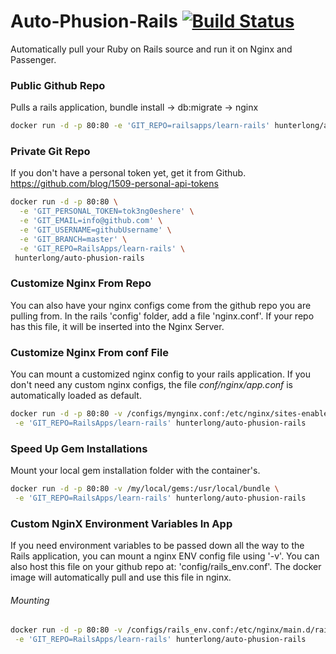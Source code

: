# Auto-Phusion-Rails [![Build Status](https://travis-ci.org/hunterlong/Auto-Phusion-Rails.svg?branch=master)](https://travis-ci.org/hunterlong/Auto-Phusion-Rails)
Automatically pull your Ruby on Rails source and run it on Nginx and Passenger.


### Public Github Repo
Pulls a rails application, bundle install -> db:migrate -> nginx
```bash
docker run -d -p 80:80 -e 'GIT_REPO=railsapps/learn-rails' hunterlong/auto-phusion-rails
```

### Private Git Repo
If you don't have a personal token yet, get it from Github. https://github.com/blog/1509-personal-api-tokens
```bash
docker run -d -p 80:80 \
  -e 'GIT_PERSONAL_TOKEN=tok3ng0eshere' \
  -e 'GIT_EMAIL=info@github.com' \
  -e 'GIT_USERNAME=githubUsername' \
  -e 'GIT_BRANCH=master' \
  -e 'GIT_REPO=RailsApps/learn-rails' \
 hunterlong/auto-phusion-rails
```

### Customize Nginx From Repo
You can also have your nginx configs come from the github repo you are pulling from. In the rails 'config' folder, add a file 'nginx.conf'. If your repo has this file, it will be inserted into the Nginx Server.

### Customize Nginx From conf File
You can mount a customized nginx config to your rails application. If you don't need any custom nginx configs, the file *conf/nginx/app.conf* is automatically loaded as default.
```bash
docker run -d -p 80:80 -v /configs/mynginx.conf:/etc/nginx/sites-enabled/webapp.conf \
 -e 'GIT_REPO=RailsApps/learn-rails' hunterlong/auto-phusion-rails
```

### Speed Up Gem Installations
Mount your local gem installation folder with the container's.
```bash
docker run -d -p 80:80 -v /my/local/gems:/usr/local/bundle \
 -e 'GIT_REPO=RailsApps/learn-rails' hunterlong/auto-phusion-rails
```

### Custom NginX Environment Variables In App
If you need environment variables to be passed down all the way to the Rails application, you can mount a nginx ENV config file using '-v'.  You can also host this file on your github repo at: 'config/rails_env.conf'. The docker image will automatically pull and use this file in nginx. 
###### Mounting
```bash
docker run -d -p 80:80 -v /configs/rails_env.conf:/etc/nginx/main.d/rails_env.conf \
 -e 'GIT_REPO=RailsApps/learn-rails' hunterlong/auto-phusion-rails
```
